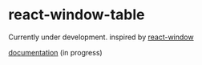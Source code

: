 # react-window-table

Currently under development. inspired by [react-window](https://github.com/bvaughn/react-window)

[documentation](https://bluewings.github.io/react-window-table/documentation-use-cases) (in progress)
